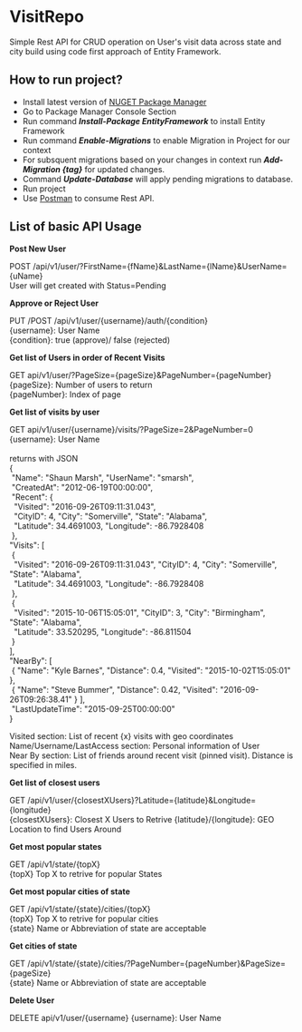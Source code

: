 # VisitRepo

Simple Rest API for CRUD operation on User's visit data across state and city build using code first approach of Entity Framework. 

<h2>How to run project?</h2>
<ul>
  <li>Install latest version of <a href="https://visualstudiogallery.msdn.microsoft.com/27077b70-9dad-4c64-adcf-c7cf6bc9970c">NUGET Package Manager</a></li>
  <li>Go to Package Manager Console Section</li>
  <li>Run command <b><i>Install-Package EntityFramework</i></b> to install Entity Framework</li>
  <li>Run command <b><i>Enable-Migrations</i></b> to enable Migration in Project for our context</li>
  <li>For subsquent migrations based on your changes in context run <b><i>Add-Migration {tag}</i></b> for updated changes.</li>
  <li>Command <b><i>Update-Database</i></b> will apply pending migrations to database.</li>
  <li>Run project</li>
  <li>Use <a href="https://www.getpostman.com/">Postman</a> to consume Rest API.</li>
</ul>

<h2>List of basic API Usage</h2>

<b>Post New User</b>

POST /api/v1/user/?FirstName={fName}&LastName={lName}&UserName={uName}<br />
User will get created with Status=Pending<br />

<b>Approve or Reject User</b>

PUT /POST /api/v1/user/{username}/auth/{condition}<br />
{username}: User Name<br />
{condition}: true (approve)/ false (rejected)<br />

<b>Get list of Users in order of Recent Visits</b>

GET api/v1/user/?PageSize={pageSize}&PageNumber={pageNumber}<br />
{pageSize}: Number of users to return<br />
{pageNumber}: Index of page<br />

<b>Get list of visits by user</b>

GET api/v1/user/{username}/visits/?PageSize=2&PageNumber=0<br />
{username}: User Name<br /><br />
returns with JSON<br />
{<br />
  &nbsp;"Name": "Shaun Marsh", "UserName": "smarsh",<br />
  &nbsp;"CreatedAt": "2012-06-19T00:00:00",<br />
  &nbsp;"Recent": {<br />
    &nbsp;&nbsp;"Visited": "2016-09-26T09:11:31.043",<br />
    &nbsp;&nbsp;"CityID": 4, "City": "Somerville", "State": "Alabama",<br />
    &nbsp;&nbsp;"Latitude": 34.4691003, "Longitude": -86.7928408<br />
  &nbsp;},<br />
  "Visits": [<br />
    &nbsp;{<br />
      &nbsp;&nbsp;"Visited": "2016-09-26T09:11:31.043", "CityID": 4, "City": "Somerville", "State": "Alabama",<br />
      &nbsp;&nbsp;"Latitude": 34.4691003, "Longitude": -86.7928408<br />
    &nbsp;},<br />
    &nbsp;{<br />
      &nbsp;&nbsp;"Visited": "2015-10-06T15:05:01", "CityID": 3, "City": "Birmingham", "State": "Alabama",<br />
      &nbsp;&nbsp;"Latitude": 33.520295, "Longitude": -86.811504<br />
    &nbsp;}<br />
  ],<br />
  "NearBy": [ <br />
  &nbsp;{ "Name": "Kyle Barnes", "Distance": 0.4, "Visited": "2015-10-02T15:05:01" },<br />
  &nbsp;{ "Name": "Steve Bummer", "Distance": 0.42, "Visited": "2016-09-26T09:26:38.41" } ],<br />
  &nbsp;"LastUpdateTime": "2015-09-25T00:00:00"<br />
}


Visited section: List of recent {x} visits with geo coordinates<br />
Name/Username/LastAccess section: Personal information of User<br />
Near By section: List of friends around recent visit (pinned visit). Distance is specified in miles.<br />

<b>Get list of closest users</b>

GET /api/v1/user/{closestXUsers}?Latitude={latitude}&Longitude={longitude}<br />
{closestXUsers}: Closest X Users to Retrive
{latitude}/{longitude}: GEO Location to find Users Around

<b>Get most popular states</b>

GET /api/v1/state/{topX}<br />
{topX} Top X to retrive for popular States<br />

<b>Get most popular cities of state</b>

GET /api/v1/state/{state}/cities/{topX}<br />
{topX} Top X to retrive for popular cities<br />
{state} Name or Abbreviation of state are acceptable<br />

<b>Get cities of state</b>

GET /api/v1/state/{state}/cities/?PageNumber={pageNumber}&PageSize={pageSize}<br />
{state} Name or Abbreviation of state are acceptable<br />

<b>Delete User</b>

DELETE api/v1/user/{username}
{username}: User Name
